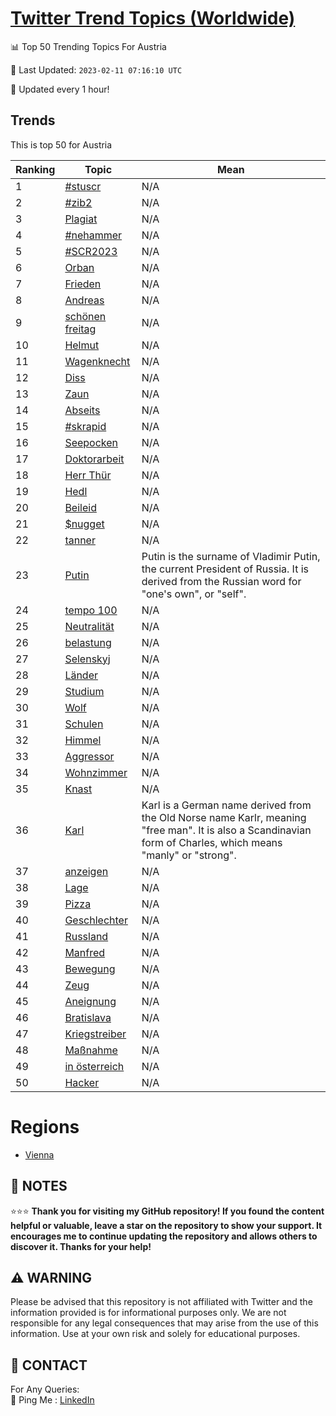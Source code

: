 [Twitter Trend Topics (Worldwide)](https://github.com/ErcinDedeoglu/Twitter-Trend-Topics)
==========


📊 Top 50 Trending Topics For Austria

📆 Last Updated: `2023-02-11 07:16:10 UTC`

🔧 Updated every 1 hour!


## Trends

This is top 50 for Austria

| Ranking | Topic | Mean |
| ------- | ------------ | ------------ |
| 1 | [#stuscr](http://twitter.com/search?q=%23stuscr) | N/A |
| 2 | [#zib2](http://twitter.com/search?q=%23zib2) | N/A |
| 3 | [Plagiat](http://twitter.com/search?q=Plagiat) | N/A |
| 4 | [#nehammer](http://twitter.com/search?q=%23nehammer) | N/A |
| 5 | [#SCR2023](http://twitter.com/search?q=%23SCR2023) | N/A |
| 6 | [Orban](http://twitter.com/search?q=Orban) | N/A |
| 7 | [Frieden](http://twitter.com/search?q=Frieden) | N/A |
| 8 | [Andreas](http://twitter.com/search?q=Andreas) | N/A |
| 9 | [schönen freitag](http://twitter.com/search?q=sch%c3%b6nen+freitag) | N/A |
| 10 | [Helmut](http://twitter.com/search?q=Helmut) | N/A |
| 11 | [Wagenknecht](http://twitter.com/search?q=Wagenknecht) | N/A |
| 12 | [Diss](http://twitter.com/search?q=Diss) | N/A |
| 13 | [Zaun](http://twitter.com/search?q=Zaun) | N/A |
| 14 | [Abseits](http://twitter.com/search?q=Abseits) | N/A |
| 15 | [#skrapid](http://twitter.com/search?q=%23skrapid) | N/A |
| 16 | [Seepocken](http://twitter.com/search?q=Seepocken) | N/A |
| 17 | [Doktorarbeit](http://twitter.com/search?q=Doktorarbeit) | N/A |
| 18 | [Herr Thür](http://twitter.com/search?q=Herr+Th%c3%bcr) | N/A |
| 19 | [Hedl](http://twitter.com/search?q=Hedl) | N/A |
| 20 | [Beileid](http://twitter.com/search?q=Beileid) | N/A |
| 21 | [$nugget](http://twitter.com/search?q=%24nugget) | N/A |
| 22 | [tanner](http://twitter.com/search?q=tanner) | N/A |
| 23 | [Putin](http://twitter.com/search?q=Putin) | Putin is the surname of Vladimir Putin, the current President of Russia. It is derived from the Russian word for "one's own", or "self". |
| 24 | [tempo 100](http://twitter.com/search?q=tempo+100) | N/A |
| 25 | [Neutralität](http://twitter.com/search?q=Neutralit%c3%a4t) | N/A |
| 26 | [belastung](http://twitter.com/search?q=belastung) | N/A |
| 27 | [Selenskyj](http://twitter.com/search?q=Selenskyj) | N/A |
| 28 | [Länder](http://twitter.com/search?q=L%c3%a4nder) | N/A |
| 29 | [Studium](http://twitter.com/search?q=Studium) | N/A |
| 30 | [Wolf](http://twitter.com/search?q=Wolf) | N/A |
| 31 | [Schulen](http://twitter.com/search?q=Schulen) | N/A |
| 32 | [Himmel](http://twitter.com/search?q=Himmel) | N/A |
| 33 | [Aggressor](http://twitter.com/search?q=Aggressor) | N/A |
| 34 | [Wohnzimmer](http://twitter.com/search?q=Wohnzimmer) | N/A |
| 35 | [Knast](http://twitter.com/search?q=Knast) | N/A |
| 36 | [Karl](http://twitter.com/search?q=Karl) | Karl is a German name derived from the Old Norse name Karlr, meaning "free man". It is also a Scandinavian form of Charles, which means "manly" or "strong". |
| 37 | [anzeigen](http://twitter.com/search?q=anzeigen) | N/A |
| 38 | [Lage](http://twitter.com/search?q=Lage) | N/A |
| 39 | [Pizza](http://twitter.com/search?q=Pizza) | N/A |
| 40 | [Geschlechter](http://twitter.com/search?q=Geschlechter) | N/A |
| 41 | [Russland](http://twitter.com/search?q=Russland) | N/A |
| 42 | [Manfred](http://twitter.com/search?q=Manfred) | N/A |
| 43 | [Bewegung](http://twitter.com/search?q=Bewegung) | N/A |
| 44 | [Zeug](http://twitter.com/search?q=Zeug) | N/A |
| 45 | [Aneignung](http://twitter.com/search?q=Aneignung) | N/A |
| 46 | [Bratislava](http://twitter.com/search?q=Bratislava) | N/A |
| 47 | [Kriegstreiber](http://twitter.com/search?q=Kriegstreiber) | N/A |
| 48 | [Maßnahme](http://twitter.com/search?q=Ma%c3%9fnahme) | N/A |
| 49 | [in österreich](http://twitter.com/search?q=in+%c3%b6sterreich) | N/A |
| 50 | [Hacker](http://twitter.com/search?q=Hacker) | N/A |



# Regions

* [Vienna](</Austria/Vienna.md>)



## 📝 NOTES

⭐⭐⭐ **Thank you for visiting my GitHub repository! If you found the content helpful or valuable, leave a star on the repository to show your support. It encourages me to continue updating the repository and allows others to discover it. Thanks for your help!**


## ⚠️ WARNING

Please be advised that this repository is not affiliated with Twitter and the information provided is for informational purposes only. We are not responsible for any legal consequences that may arise from the use of this information. Use at your own risk and solely for educational purposes.


## 📨 CONTACT

 For Any Queries:  
            🏓 Ping Me : [LinkedIn](https://www.linkedin.com/in/ercindedeoglu/)
